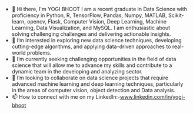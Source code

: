 - 👋 Hi there, I'm YOGI BHOOT
I am a recent graduate in Data Science with proficiency in Python, R, TensorFlow, Pandas, Numpy, MATLAB, Scikit-learn, opencv, Flask, Computer Vision, Deep Learning, Machine Learning, Data Visualization, and MySQL. I am enthusiastic about solving challenging challenges and delivering actionable insights.
- 👀 I’m interested in exploring new data science techniques, developing cutting-edge algorithms, and applying data-driven approaches to real-world problems.
- 🌱 I’m currently seeking challenging opportunities in the field of data science that will allow me to advance my skills and contribute to a dynamic team in the developing and analyzing sector.
- 💞️ I’m looking to collaborate on data science projects that require advanced machine learning and deep learning techniques, particularly in the areas of computer vision, object detection and Data analysis.
- 📫 How to connect with me on my LinkedIn:-www.linkedin.com/in/yogi-bhoot

